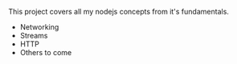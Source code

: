 This project covers all my nodejs concepts from it's fundamentals.

- Networking
- Streams
- HTTP
- Others to come